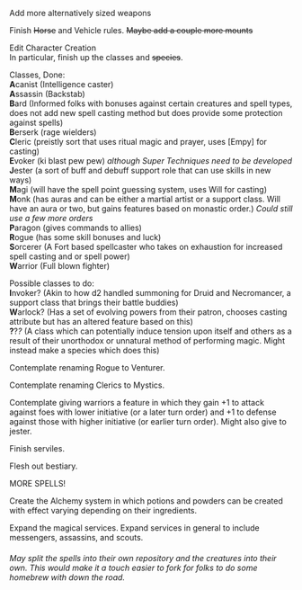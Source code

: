 Add more alternatively sized weapons

Finish ~~Horse~~ and Vehicle rules. ~~Maybe add a couple more mounts~~

Edit Character Creation  
In particular, finish up the classes and ~~species~~.

Classes, Done:  
**A**canist  (Intelligence caster)  
**A**ssassin (Backstab)  
**B**ard (Informed folks with bonuses against certain creatures and spell types, does not add new spell casting method but does provide some protection against spells)  
**B**erserk (rage wielders)  
**C**leric  (preistly sort that uses ritual magic and prayer, uses [Empy] for casting)  
**E**voker  (ki blast pew pew) *although Super Techniques need to be developed*  
**J**ester  (a sort of buff and debuff support role that can use skills in new ways)  
**M**agi (will have the spell point guessing system, uses Will for casting)  
**M**onk (has auras and can be either a martial artist or a support class. Will have an aura or two, but gains features based on monastic order.) *Could still use a few more orders*  
**P**aragon  (gives commands to allies)  
**R**ogue  (has some skill bonuses and luck)  
**S**orcerer (A Fort based spellcaster who takes on exhaustion for increased spell casting and or spell power)  
**W**arrior  (Full blown fighter)  

Possible classes to do:  
**I**nvoker?  (Akin to how d2 handled summoning for Druid and Necromancer, a support class that brings their battle buddies)  
**W**arlock?  (Has a set of evolving powers from their patron, chooses casting attribute but has an altered feature based on this)  
**?**?*?* (A class which can potentially induce tension upon itself and others as a result of their unorthodox or unnatural method of performing magic. Might instead make a species which does this)

Contemplate renaming Rogue to Venturer.

Contemplate renaming Clerics to Mystics.

Contemplate giving warriors a feature in which they gain +1 to attack against foes with lower initiative (or a later turn order) and +1 to defense against those with higher initiative (or earlier turn order). Might also give to jester.

Finish serviles.

Flesh out bestiary.

MORE SPELLS!

Create the Alchemy system in which potions and powders can be created with effect varying depending on their ingredients.

Expand the magical services. Expand services in general to include messengers, assassins, and scouts.

###### May split the spells into their own repository and the creatures into their own. This would make it a touch easier to fork for folks to do some homebrew with down the road.
